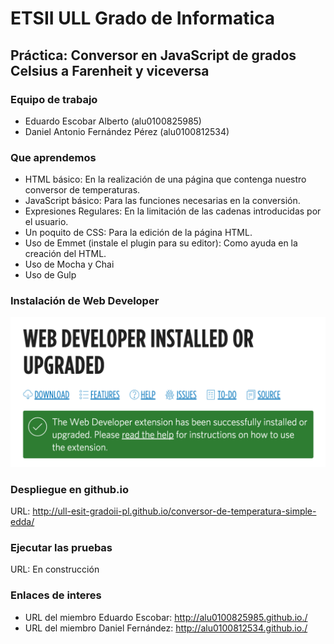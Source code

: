 # ETSII ULL Grado de Informatica
## Práctica: Conversor en JavaScript de grados Celsius a Farenheit y viceversa

### Equipo de trabajo
* Eduardo Escobar Alberto (alu0100825985)
* Daniel Antonio Fernández Pérez (alu0100812534)

### Que aprendemos

* HTML básico: En la realización de una página que contenga nuestro conversor de temperaturas.
* JavaScript básico: Para las funciones necesarias en la conversión.
* Expresiones Regulares: En la limitación de las cadenas introducidas por el usuario.
* Un poquito de CSS: Para la edición de la página HTML.
* Uso de Emmet (instale el plugin para su editor): Como ayuda en la creación del HTML.
* Uso de Mocha y Chai
* Uso de Gulp

### Instalación de Web Developer

![](images_readme/web-developer.png)

### Despliegue en github.io

URL: http://ull-esit-gradoii-pl.github.io/conversor-de-temperatura-simple-edda/

### Ejecutar las pruebas

URL: En construcción

### Enlaces de interes
* URL del miembro Eduardo Escobar: http://alu0100825985.github.io./
* URL del miembro Daniel Fernández: http://alu0100812534.github.io./
